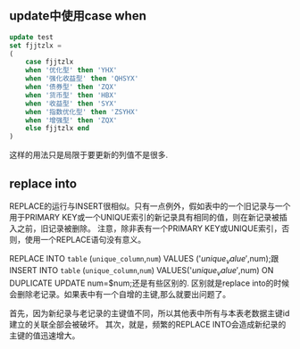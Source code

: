 ## update中使用case when
```sql
update test
set fjjtzlx =
(
    case fjjtzlx
    when '优化型' then 'YHX'
    when '强化收益型' then 'QHSYX'
    when '债券型' then 'ZQX'
    when '货币型' then 'HBX'
    when '收益型' then 'SYX'
    when '指数优化型' then 'ZSYHX'
    when '增强型' then 'ZQX'
    else fjjtzlx end 
)
```
这样的用法只是局限于要更新的列值不是很多.


## replace into
REPLACE的运行与INSERT很相似。只有一点例外，假如表中的一个旧记录与一个用于PRIMARY KEY或一个UNIQUE索引的新记录具有相同的值，则在新记录被插入之前，旧记录被删除。 
注意，除非表有一个PRIMARY KEY或UNIQUE索引，否则，使用一个REPLACE语句没有意义。

REPLACE INTO `table` (`unique_column`,`num`) VALUES ('$unique_value',$num);跟INSERT INTO `table` (`unique_column`,`num`) VALUES('$unique_value',$num) ON DUPLICATE UPDATE num=$num;还是有些区别的.
区别就是replace into的时候会删除老记录。如果表中有一个自增的主键,那么就要出问题了。

首先，因为新纪录与老记录的主键值不同，所以其他表中所有与本表老数据主键id建立的关联全部会被破坏。
其次，就是，频繁的REPLACE INTO会造成新纪录的主键的值迅速增大。

